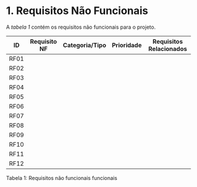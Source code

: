 # 1. Requisitos Não Funcionais

A *tabela 1* contém os requisitos não funcionais para o projeto.

  ID  |       Requisito NF       | Categoria/Tipo | Prioridade | Requisitos Relacionados
 -----|--------------------------|----------------|------------|------------------------
 RF01 |                          |                |            |
 RF02 |                          |                |            |
 RF03 |                          |                |            |
 RF04 |                          |                |            |
 RF05 |                          |                |            |
 RF06 |                          |                |            |
 RF07 |                          |                |            |
 RF08 |                          |                |            |
 RF09 |                          |                |            |
 RF10 |                          |                |            |
 RF11 |                          |                |            |
 RF12 |                          |                |            |

Tabela 1: Requisitos não funcionais funcionais
      
